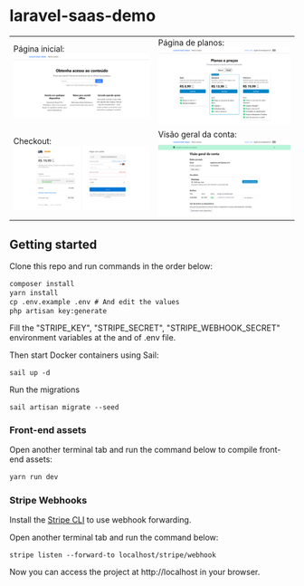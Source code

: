 # laravel-saas-demo

|  |  |
| ------------- | ------------- |
| Página inicial: ![landing.png](./public/images/landing.png)  | Página de planos: ![pricing.png](./public/images/pricing.png)  |
| Checkout: ![checkout.png](./public/images/checkout.png) | Visão geral da conta: ![account.png](./public/images/account.png)  |

## Getting started

Clone this repo and run commands in the order below:

```
composer install
yarn install
cp .env.example .env # And edit the values
php artisan key:generate
```

Fill the "STRIPE_KEY", "STRIPE_SECRET", "STRIPE_WEBHOOK_SECRET" environment variables at the and of .env file.

Then start Docker containers using Sail:

```
sail up -d
```

Run the migrations

```
sail artisan migrate --seed
```

### Front-end assets

Open another terminal tab and run the command below to compile front-end assets:

```bash
yarn run dev
```

### Stripe Webhooks

Install the [Stripe CLI](https://stripe.com/docs/stripe-cli) to use webhook forwarding.

Open another terminal tab and run the command below:

```
stripe listen --forward-to localhost/stripe/webhook
```

Now you can access the project at http://localhost in your browser.
